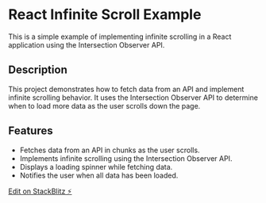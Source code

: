 # React Infinite Scroll Example

This is a simple example of implementing infinite scrolling in a React application using the Intersection Observer API.

## Description

This project demonstrates how to fetch data from an API and implement infinite scrolling behavior. It uses the Intersection Observer API to determine when to load more data as the user scrolls down the page.

## Features

- Fetches data from an API in chunks as the user scrolls.
- Implements infinite scrolling using the Intersection Observer API.
- Displays a loading spinner while fetching data.
- Notifies the user when all data has been loaded.

[Edit on StackBlitz ⚡️](https://stackblitz.com/edit/stackblitz-starters-oytgdb)

